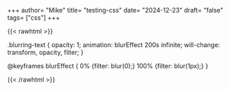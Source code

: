 +++
author= "Mike"
title= "testing-css"
date= "2024-12-23"
draft= "false"
tags= ["css"]
+++

{{< rawhtml >}}
<div>
  <p class="blurring-text">
  .blurring-text {
    opacity: 1;
    animation: blurEffect 200s infinite;
    will-change: transform, opacity, filter;
  }

  @keyframes blurEffect {
    0% {filter: blur(0);}
    100% {filter: blur(1px);}
  }
  </p>
</div>
{{< /rawhtml >}}
